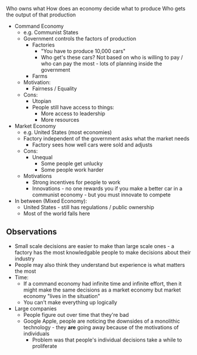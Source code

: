 Who owns what
How does an economy decide what to produce
Who gets the output of that production

- Command Economy
	- e.g. Communist States
	- Government controls the factors of production
		- Factories 
			- "You have to produce 10,000 cars"
			- Who get's these cars? Not based on who is willing to pay / who can pay the most - lots of planning inside the government
		- Farms
	- Motivation:
		- Fairness / Equality
	- Cons:
		- Utopian
		- People still have access to things:
			- More access to leadership
			- More resources
- Market Economy
	- e.g. United States (most economies)
	- Factory independent of the government asks what the market needs
		- Factory sees how well cars were sold and adjusts
	- Cons:
		- Unequal
			- Some people get unlucky
			- Some people work harder
	- Motivations
		- Strong incentives for people to work
		- Innovations - no one rewards you if you make a better car in a communist economy - but you must innovate to compete 
- In between (Mixed Economy):
	- United States - still has regulations / public ownership
	- Most of the world falls here


## Observations
- Small scale decisions are easier to make than large scale ones - a factory has the most knowledgable people to make decisions about their industry
- People may also think they understand but experience is what matters the most
- Time:
	- If a command economy had infinite time and infinite effort, then it might make the same decisions as a market economy but market economy "lives in the situation"
	- You can't make everything up logically
- Large companies
	- People figure out over time that they're bad
	- Google Apple, people are noticing the downsides of a monolithic technology - they __are__ going away because of the motivations of individuals
		- Problem was that people's individual decisions take a while to proliferate